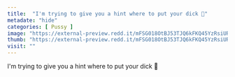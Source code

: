 ```yaml
---
title:  "I'm trying to give you a hint where to put your dick 🤭"
metadate: "hide"
categories: [ Pussy ]
image: "https://external-preview.redd.it/mFSG018OtBJ53TJQ6kFKQ45YzRsiUReNj16DtqBZ4ZY.jpg?auto=webp&s=dcbdd41c01b4f3d1150395fdaa01fb620721cbf0"
thumb: "https://external-preview.redd.it/mFSG018OtBJ53TJQ6kFKQ45YzRsiUReNj16DtqBZ4ZY.jpg?width=1080&crop=smart&auto=webp&s=fd5db30022af64f99560835fbfec11359d9fb8ad"
visit: ""
---
```

I'm trying to give you a hint where to put your dick 🤭
